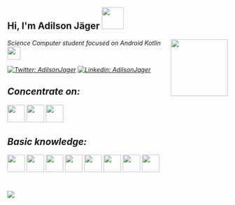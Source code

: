 <h2> Hi,
   I'm Adilson Jäger <img src="https://media.giphy.com/media/bcKmIWkUMCjVm/giphy.gif" width="50">
</h2>
<img align='right' src="https://media.giphy.com/media/fAnzw6YK33jMwzp5wp/giphy.gif" width="130">
<p><em>Science Computer student focused on Android Kotlin <img src="https://media.giphy.com/media/fYSnHlufseco8Fh93Z/giphy.gif" width="30">

[![Twitter: AdilsonJager](https://img.shields.io/twitter/url?label=Twitter&logo=Twitter&style=social&url=https%3A%2F%2Ftwitter.com%2FAdilsonJager)](https://twitter.com/AdilsonJager)
[![Linkedin: AdilsonJager](https://img.shields.io/badge/-adilsonJager-blue?style=flat-square&logo=Linkedin&logoColor=white&link=https://www.linkedin.com/in/adilsonj%C3%A4ger)](https://www.linkedin.com/in/adilsonj%C3%A4ger)


 ## Concentrate on:
   
   <img src="https://cdn.jsdelivr.net/gh/devicons/devicon/icons/android/android-original.svg" width="40" height="40"/>
   <img src="https://cdn.jsdelivr.net/gh/devicons/devicon/icons/androidstudio/androidstudio-original.svg" width="40" height="40"/>
   <img src="https://cdn.jsdelivr.net/gh/devicons/devicon/icons/kotlin/kotlin-original.svg" width="40" height="40"/>

   
 ## Basic knowledge:
    
   <img src="https://cdn.jsdelivr.net/gh/devicons/devicon/icons/css3/css3-original.svg" width="40" height="40"/>
   <img src="https://cdn.jsdelivr.net/gh/devicons/devicon/icons/html5/html5-original.svg" width="40" height="40"/>
   <img src="https://cdn.jsdelivr.net/gh/devicons/devicon/icons/javascript/javascript-original.svg" width="40" height="40"/>
   <img src="https://cdn.jsdelivr.net/gh/devicons/devicon/icons/bootstrap/bootstrap-original-wordmark.svg" width="40" height="40"/>
   
   <img src="https://cdn.jsdelivr.net/gh/devicons/devicon/icons/java/java-original.svg" width="40" height="40"/>
   <img src="https://cdn.jsdelivr.net/gh/devicons/devicon/icons/spring/spring-original-wordmark.svg" width="40" height="40"/>
   
   <img src="https://cdn.jsdelivr.net/gh/devicons/devicon/icons/mysql/mysql-original.svg" width="40" height="40"/>
   <img src="https://cdn.jsdelivr.net/gh/devicons/devicon/icons/firebase/firebase-plain.svg" width="40" height="40"/>
   
 #
<img src="https://github-readme-stats.vercel.app/api/top-langs?username=AdilsonMJ&layout=compact&theme=synthwave"/>
